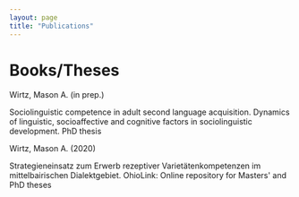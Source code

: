 ```yaml
---
layout: page
title: "Publications"
---
```


# Books/Theses


Wirtz, Mason A. (in prep.)

Sociolinguistic competence in adult second language acquisition. Dynamics of linguistic, socioaffective and cognitive factors in sociolinguistic development. 
PhD thesis

Wirtz, Mason A. (2020)

Strategieneinsatz zum Erwerb rezeptiver Varietätenkompetenzen im mittelbairischen Dialektgebiet. 
OhioLink: Online repository for Masters' and PhD theses

